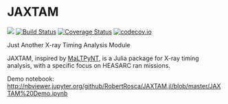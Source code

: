 # JAXTAM

[![](https://img.shields.io/badge/docs-latest-blue.svg)](https://RobertRosca.github.io/JAXTAM.jl/latest) [![Build Status](https://travis-ci.org/RobertRosca/JAXTAM.jl.svg?branch=master)](https://travis-ci.org/RobertRosca/JAXTAM.jl) [![Coverage Status](https://coveralls.io/repos/RobertRosca/JAXTAM.jl/badge.svg?branch=master&service=github)](https://coveralls.io/github/RobertRosca/JAXTAM.jl?branch=master) [![codecov.io](http://codecov.io/github/RobertRosca/JAXTAM.jl/coverage.svg?branch=master)](http://codecov.io/github/RobertRosca/JAXTAM.jl?branch=master)

Just Another X-ray Timing Analysis Module

JAXTAM, inspired by [MaLTPyNT](https://maltpynt.readthedocs.io/en/latest/), is a Julia package for X-ray timing analysis, with a specific focus on HEASARC ran missions.

Demo notebook: http://nbviewer.jupyter.org/github/RobertRosca/JAXTAM.jl/blob/master/JAXTAM%20Demo.ipynb
